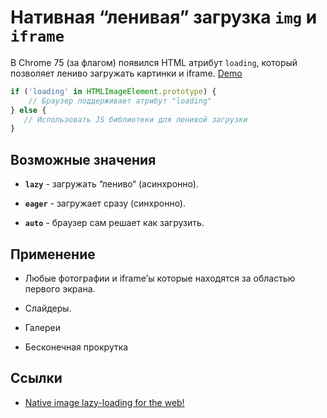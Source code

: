 # Нативная “ленивая” загрузка `img` и `iframe`



В Chrome 75 (за флагом) появился HTML атрибут `loading`, который позволяет лениво загружать картинки и iframe. [Demo](https://mathiasbynens.be/demo/img-loading-lazy)



```js
if ('loading' in HTMLImageElement.prototype) { 
    // Браузер поддерживает атрибут "loading"
} else {
   // Использовать JS библиотеки для ленивой загрузки
}
```



## Возможные значения

- **`lazy`** - загружать “лениво“ (асинхронно).

- **`eager`** - загружает сразу (синхронно).

- **`auto`** - браузер сам решает как загрузить.

  

## Применение

- Любые фотографии и iframe’ы которые находятся за областью первого экрана.

- Слайдеры.

- Галереи

- Бесконечная прокрутка

  

## Ссылки

- [Native image lazy-loading for the web!](https://addyosmani.com/blog/lazy-loading/)